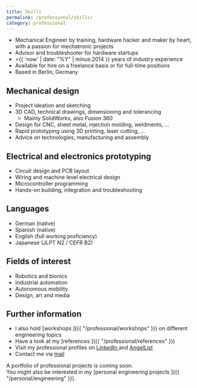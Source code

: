 ```yaml
---
title: Skills
permalink: /professional/skills/
category: professional
---
```



* Mechanical Engineer by training, hardware hacker and maker by heart, with a passion for mechatronic projects
* Advisor and troubleshooter for hardware startups
* &gt;{{ 'now' | date: "%Y" | minus:2014 }} years of industry experience
* Available for hire on a freelance basis or for full-time positions
* Based in Berlin, Germany

## Mechanical design <i class='fa fa-gears'></i>

* Project ideation and sketching
* 3D CAD, technical drawings, dimensioning and tolerancing
  * Mainly SolidWorks, also Fusion 360
* Design for CNC, sheet metal, injection molding, weldments, ...
* Rapid prototyping using 3D printing, laser cutting, ...
* Advice on technologies, manufacturing and assembly

## Electrical and electronics prototyping <i class='fa fa-microchip'></i>

* Circuit design and PCB layout
* Wiring and machine level electrical design
* Microcontroller programming
* Hands-on building, integration and troubleshooting

## Languages <i class='fa fa-globe-w'></i>

* German (native)
* Spanish (native)
* English (full working proficiency)
* Japanese (JLPT N2 / CEFR B2)

## Fields of interest <i class='fa fa-smile-o'></i>

* Robotics and bionics
* Industrial automation
* Autonomous mobility
* Design, art and media

## Further information

* I also hold [workshops <i class='fa fa-users'></i>]({{ "/professional/workshops" }}) on different engineering topics
* Have a look at my [references <i class='fa fa-comment'></i>]({{ "/professional/references" }})
* Visit my professional profiles on [LinkedIn <i class='fa fa-linkedin-square'></i>](http://www.linkedin.com/in/rojasdaniel) and [AngelList <i class='fa fa-angellist'></i>](https://angel.co/formatc1702)
* Contact me via [mail <i class='fa fa-paper-plane'></i>](mailto:hello@danielrojas.net)

A portfolio of professional projects is coming soon.
<br />
You might also be interested in my [personal engineering projects <i class='fa fa-wrench'></i>]({{ "/personal/engineering" }}).
